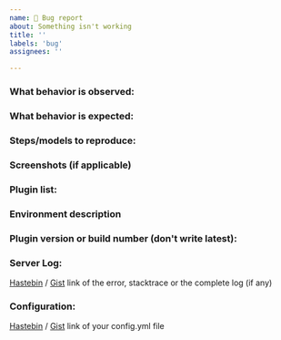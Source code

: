 ```yaml
---
name: 🐞 Bug report
about: Something isn't working
title: ''
labels: 'bug'
assignees: ''

---
```


[//]: # (Lines in this format are considered as comments and will not be displayed.)
[//]: # (Before reporting make sure you're running the **latest build** of the plugin and checked for existing issues!)
[//]: # (Existing issues can be upvoted by adding a thumps up reaction to the original post)

### What behavior is observed:
[//]: # (What happened?)

### What behavior is expected:
[//]: # (What did you expect?)

### Steps/models to reproduce:
[//]: # (The actions that cause the issue. Please explain it in detail)

### Screenshots (if applicable)
[//]: # (You can drop the files here directly)

### Plugin list:
[//]: # (This can be found by running `/pl`)

### Environment description
[//]: # (Server software with exact version number, Minecraft version, SQLite/MySQL/MariaDB, ...)

### Plugin version or build number (don't write latest):
[//]: # (This can be found by running `/version plugin-name`.)

### Server Log:
[//]: # (No images please - only the textual representation)
[Hastebin](https://hastebin.com/) / [Gist](https://gist.github.com/) link of the error, stacktrace or the complete log (if any)

### Configuration:
[//]: # (No images please - only the textual representation)
[//]: # (remember to delete any sensitive data)
[Hastebin](https://hastebin.com/) / [Gist](https://gist.github.com/) link of your config.yml file

